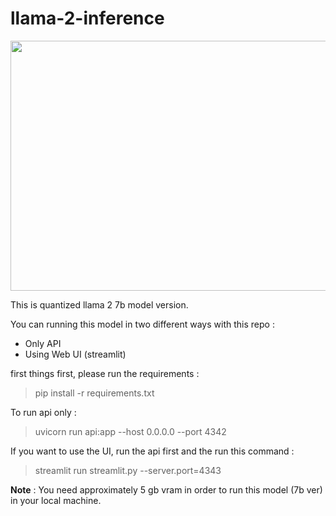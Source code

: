 # llama-2-inference

<img src="https://github.com/rezkyws/llama-2-inference/assets/54891455/66563d2e-52e5-40fb-9862-2816df58ee11"  width="600" height="400">

This is quantized llama 2 7b model version.

You can running this model in two different ways with this repo : 
* Only API
* Using Web UI (streamlit)

first things first, please run the requirements :
> pip install -r requirements.txt

To run api only :
> uvicorn run api:app --host 0.0.0.0 --port 4342

If you want to use the UI, run the api first and the run this command :
> streamlit run streamlit.py --server.port=4343

**Note** : You need approximately 5 gb vram in order to run this model (7b ver) in your local machine.
